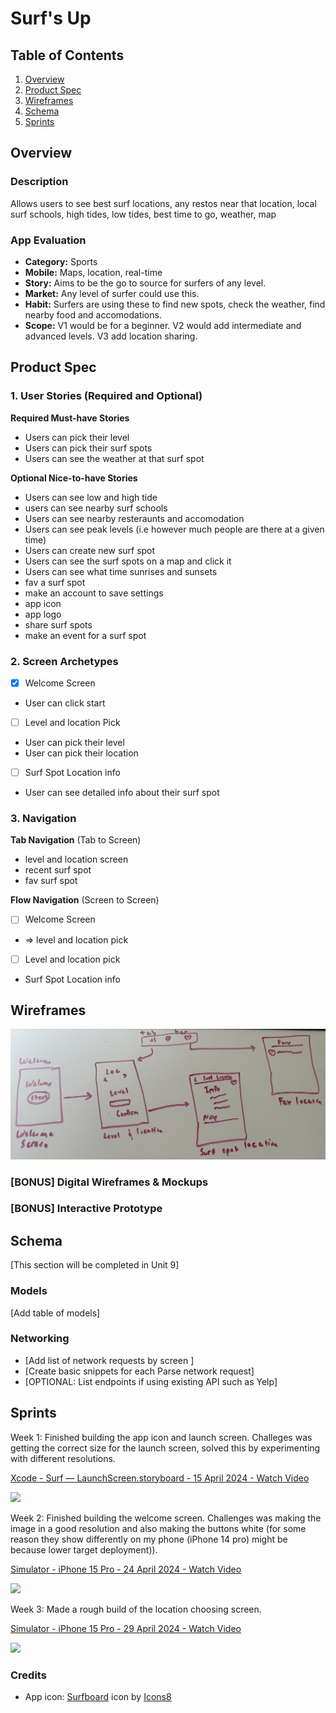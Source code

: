 # Surf's Up

## Table of Contents

1. [Overview](#Overview)
2. [Product Spec](#Product-Spec)
3. [Wireframes](#Wireframes)
4. [Schema](#Schema)
5. [Sprints](#Sprints)

## Overview

### Description

Allows users to see best surf locations, any restos near that location, local surf schools, high tides, low tides, best time to go, weather, map

### App Evaluation

- **Category:** Sports
- **Mobile:** Maps, location, real-time
- **Story:** Aims to be the go to source for surfers of any level.
- **Market:** Any level of surfer could use this.
- **Habit:** Surfers are using these to find new spots, check the weather, find nearby food and accomodations.
- **Scope:** V1 would be for a beginner. V2 would add intermediate and advanced levels. V3 add location sharing.

## Product Spec

### 1. User Stories (Required and Optional)

**Required Must-have Stories**

* Users can pick their level
* Users can pick their surf spots
* Users can see the weather at that surf spot

**Optional Nice-to-have Stories**

* Users can see low and high tide
* users can see nearby surf schools
* Users can see nearby resteraunts and accomodation
* Users can see peak levels (i.e however much people are there at a given time)
* Users can create new surf spot
* Users can see the surf spots on a map and click it
* Users can see what time sunrises and sunsets
* fav a surf spot
* make an account to save settings
* app icon
* app logo
* share surf spots
* make an event for a surf spot

### 2. Screen Archetypes

- [x] Welcome Screen
* User can click start

- [ ] Level and location Pick
* User can pick their level
* User can pick their location

- [ ] Surf Spot Location info
* User can see detailed info about their surf spot

### 3. Navigation

**Tab Navigation** (Tab to Screen)

* level and location screen
* recent surf spot 
* fav surf spot 

**Flow Navigation** (Screen to Screen)

- [ ] Welcome Screen
* => level and location pick 

- [ ] Level and location pick 
* Surf Spot Location info


## Wireframes

<img src="https://github.com/muhammadAkbar7/Surfs-Up/blob/main/wireframe.jpeg" width=600>

### [BONUS] Digital Wireframes & Mockups

### [BONUS] Interactive Prototype

## Schema 

[This section will be completed in Unit 9]

### Models

[Add table of models]

### Networking

- [Add list of network requests by screen ]
- [Create basic snippets for each Parse network request]
- [OPTIONAL: List endpoints if using existing API such as Yelp]

## Sprints

Week 1: Finished building the app icon and launch screen. Challeges was getting the correct size for the launch screen, solved this by experimenting with different resolutions.

<div>
    <a href="https://www.loom.com/share/65000ecc63864d1096d6a2c59acf4883">
      <p>Xcode - Surf — LaunchScreen.storyboard - 15 April 2024 - Watch Video</p>
    </a>
    <a href="https://www.loom.com/share/65000ecc63864d1096d6a2c59acf4883">
      <img style="max-width:300px;" src="https://cdn.loom.com/sessions/thumbnails/65000ecc63864d1096d6a2c59acf4883-with-play.gif">
    </a>
  </div>


Week 2: Finished building the welcome screen. Challenges was making the image in a good resolution and also making the buttons white (for some reason they show differently on my phone (iPhone 14 pro) might be because lower target deployment)).

<div>
    <a href="https://www.loom.com/share/b6c0280623824d8ba340df4c62a94e2b">
      <p>Simulator - iPhone 15 Pro - 24 April 2024 - Watch Video</p>
    </a>
    <a href="https://www.loom.com/share/b6c0280623824d8ba340df4c62a94e2b">
      <img style="max-width:300px;" src="https://cdn.loom.com/sessions/thumbnails/b6c0280623824d8ba340df4c62a94e2b-with-play.gif">
    </a>
  </div>

  Week 3: Made a rough build of the location choosing screen.

  <div>
    <a href="https://www.loom.com/share/c2d73ccc42b24f56943ee61cb0a0e9dc">
      <p>Simulator - iPhone 15 Pro - 29 April 2024 - Watch Video</p>
    </a>
    <a href="https://www.loom.com/share/c2d73ccc42b24f56943ee61cb0a0e9dc">
      <img style="max-width:300px;" src="https://cdn.loom.com/sessions/thumbnails/c2d73ccc42b24f56943ee61cb0a0e9dc-with-play.gif">
    </a>
  </div>



### Credits

- App icon: <a target="_blank" href="https://icons8.com/icon/58191/surfboard">Surfboard</a> icon by <a target="_blank" href="https://icons8.com">Icons8</a>
